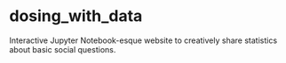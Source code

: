 # dosing_with_data
Interactive Jupyter Notebook-esque website to creatively share statistics about basic social questions.
